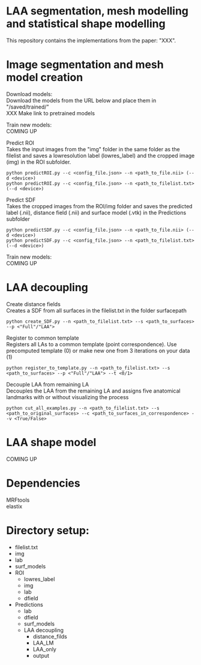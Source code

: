 # LAA segmentation, mesh modelling and statistical shape modelling
This repository contains the implementations from the paper: "XXX". 

# Image segmentation and mesh model creation
Download models:  
Download the models from the URL below and place them in "/saved/trained/"  
XXX Make link to pretrained models  

Train new models:  
COMING UP

Predict ROI  
Takes the input images from the "img" folder in the same folder as the filelist and saves a lowresolution label (lowres_label) and the cropped image (img) in the ROI subfolder.  
```
python predictROI.py --c <config_file.json> --n <path_to_file.nii> (--d <device>)  
python predictROI.py --c <config_file.json> --n <path_to_filelist.txt> (--d <device>)  
```

Predict SDF  
Takes the cropped images from the ROI/img folder and saves the predicted label (.nii), distance field (.nii) and surface model (.vtk) in the Predictions subfolder  
```
python predictSDF.py --c <config_file.json> --n <path_to_file.nii> (--d <device>)  
python predictSDF.py --c <config_file.json> --n <path_to_filelist.txt> (--d <device>)  
```

Train new models:  
COMING UP

# LAA decoupling
Create distance fields  
Creates a SDF from all surfaces in the filelist.txt in the folder surfacepath  
```
python create_SDF.py --n <path_to_filelist.txt> --s <path_to_surfaces> --p <"Full"/"LAA">  
```

Register to common template  
Registers all LAs to a common template (point correspondence). Use precomputed template (0) or make new one from 3 iterations on your data (1)  
```
python register_to_template.py --n <path_to_filelist.txt> --s <path_to_surfaces> --p <"Full"/"LAA"> --t <0/1>  
```

Decouple LAA from remaining LA  
Decouples the LAA from the remaining LA and assigns five anatomical landmarks with or without visualizing the process  
```
python cut_all_examples.py --n <path_to_filelist.txt> --s <path_to_original_surfaces> --c <path_to_surfaces_in_correspondence> --v <True/False>  
```

# LAA shape model
COMING UP 

# Dependencies
MRFtools  
elastix

# Directory setup:
  * filelist.txt  
  * img  
  * lab  
  * surf_models  
  * ROI  
    * lowres_label  
    * img  
    * lab  
    * dfield  
  * Predictions  
    * lab  
    * dfield  
    * surf_models  
    * LAA decoupling  
      * distance_filds  
      * LAA_LM  
      * LAA_only  
      * output  
